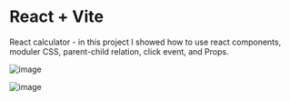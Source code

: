 # React + Vite
React calculator - in this project I showed how to use react components, moduler CSS, parent-child relation, click event, and Props. 


![image](https://github.com/Afif718/React-Calculator/assets/39927237/e89ae6a9-7b47-456b-bb92-ce7b51c9697b)

![image](https://github.com/Afif718/React-Calculator/assets/39927237/1acf73b6-0a22-413f-93b0-98d613b97560)


